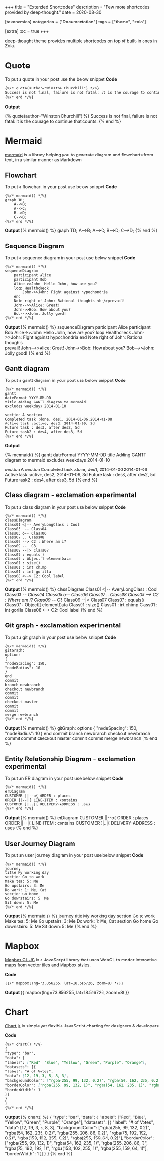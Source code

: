 +++
title = "Extended Shortcodes"
description = "Few more shortcodes provided by deep-thought."
date = 2020-08-30

[taxonomies]
categories = ["Documentation"]
tags = ["theme", "zola"]

[extra]
toc = true
+++

deep-thought theme provides multiple shortcodes on top of built-in ones in Zola.

<!-- more -->

# Quote

To put a quote in your post use the below snippet
**Code**

```markdown
{%/* quote(author="Winston Churchill") */%}
Success is not final, failure is not fatal: it is the courage to continue that counts.
{%/* end */%}
```

**Output**

{% quote(author="Winston Churchill") %}
Success is not final, failure is not fatal: it is the courage to continue that counts.
{% end %}

# Mermaid

[mermaid](https://mermaidjs.github.io/) is a library helping you to generate diagram and flowcharts from text, in a similar manner as Markdown.

## Flowchart

To put a flowchart in your post use below snippet
**Code**

```
{%/* mermaid() */%}
graph TD;
    A-->B;
    A-->C;
    B-->D;
    C-->D;
{%/* end */%}
```

**Output**
{% mermaid() %}
graph TD;
A-->B;
A-->C;
B-->D;
C-->D;
{% end %}

## Sequence Diagram

To put a sequence diagram in your post use below snippet
**Code**

```
{%/* mermaid() */%}
sequenceDiagram
    participant Alice
    participant Bob
    Alice->>John: Hello John, how are you?
    loop Healthcheck
        John->>John: Fight against hypochondria
    end
    Note right of John: Rational thoughts <br/>prevail!
    John-->>Alice: Great!
    John->>Bob: How about you?
    Bob-->>John: Jolly good!
{%/* end */%}
```

**Output**
{% mermaid() %}
sequenceDiagram
participant Alice
participant Bob
Alice->>John: Hello John, how are you?
loop Healthcheck
John->>John: Fight against hypochondria
end
Note right of John: Rational thoughts <br/>prevail!
John-->>Alice: Great!
John->>Bob: How about you?
Bob-->>John: Jolly good!
{% end %}

## Gantt diagram

To put a gantt diagram in your post use below snippet
**Code**

```
{%/* mermaid() */%}
gantt
dateFormat YYYY-MM-DD
title Adding GANTT diagram to mermaid
excludes weekdays 2014-01-10

section A section
Completed task :done, des1, 2014-01-06,2014-01-08
Active task :active, des2, 2014-01-09, 3d
Future task : des3, after des2, 5d
Future task2 : des4, after des3, 5d
{%/* end */%}
```

**Output**

{% mermaid() %}
gantt
dateFormat YYYY-MM-DD
title Adding GANTT diagram to mermaid
excludes weekdays 2014-01-10

section A section
Completed task :done, des1, 2014-01-06,2014-01-08
Active task :active, des2, 2014-01-09, 3d
Future task : des3, after des2, 5d
Future task2 : des4, after des3, 5d
{% end %}

## Class diagram - exclamation experimental
To put a class diagram in your post use below snippet
**Code**

```
{%/* mermaid() */%}
classDiagram
Class01 <|-- AveryLongClass : Cool
Class03 _-- Class04
Class05 o-- Class06
Class07 .. Class08
Class09 --> C2 : Where am i?
Class09 --_ C3
Class09 --|> Class07
Class07 : equals()
Class07 : Object[] elementData
Class01 : size()
Class01 : int chimp
Class01 : int gorilla
Class08 <--> C2: Cool label
{%/* end */%}
```

**Output**
{% mermaid() %}
classDiagram
Class01 <|-- AveryLongClass : Cool
Class03 _-- Class04
Class05 o-- Class06
Class07 .. Class08
Class09 --> C2 : Where am i?
Class09 --_ C3
Class09 --|> Class07
Class07 : equals()
Class07 : Object[] elementData
Class01 : size()
Class01 : int chimp
Class01 : int gorilla
Class08 <--> C2: Cool label
{% end %}

## Git graph - exclamation experimental
To put a git graph in your post use below snippet
**Code**

```
{%/* mermaid() */%}
gitGraph:
options
{
"nodeSpacing": 150,
"nodeRadius": 10
}
end
commit
branch newbranch
checkout newbranch
commit
commit
checkout master
commit
commit
merge newbranch
{%/* end */%}
```

**Output**
{% mermaid() %}
gitGraph:
options
{
"nodeSpacing": 150,
"nodeRadius": 10
}
end
commit
branch newbranch
checkout newbranch
commit
commit
checkout master
commit
commit
merge newbranch
{% end %}

## Entity Relationship Diagram - exclamation experimental
To put an ER diagram in your post use below snippet
**Code**

```
{%/* mermaid() */%}
erDiagram
CUSTOMER ||--o{ ORDER : places
ORDER ||--|{ LINE-ITEM : contains
CUSTOMER }|..|{ DELIVERY-ADDRESS : uses
{%/* end */%}
```

**Output**
{% mermaid() %}
erDiagram
CUSTOMER ||--o{ ORDER : places
ORDER ||--|{ LINE-ITEM : contains
CUSTOMER }|..|{ DELIVERY-ADDRESS : uses
{% end %}

## User Journey Diagram
To put an user journey diagram in your post use below snippet
**Code**

```
{%/* mermaid() */%}
journey
title My working day
section Go to work
Make tea: 5: Me
Go upstairs: 3: Me
Do work: 1: Me, Cat
section Go home
Go downstairs: 5: Me
Sit down: 5: Me
{%/* end */%}
```

**Output**
{% mermaid () %}
journey
title My working day
section Go to work
Make tea: 5: Me
Go upstairs: 3: Me
Do work: 1: Me, Cat
section Go home
Go downstairs: 5: Me
Sit down: 5: Me
{% end %}

# Mapbox

[Mapbox GL JS](https://docs.mapbox.com/mapbox-gl-js) is a JavaScript library that uses WebGL to render interactive maps from vector tiles and Mapbox styles.

**Code**
```
{{/* mapbox(lng=73.856255, lat=18.516726, zoom=8) */}}
```
**Output**
{{ mapbox(lng=73.856255, lat=18.516726, zoom=8) }}

# Chart

[Chart.js](https://www.chartjs.org/) is simple yet flexible JavaScript charting for designers & developers

**Code**
```markdown
{%/* chart() */%}
{
"type": "bar",
"data": {
"labels": ["Red", "Blue", "Yellow", "Green", "Purple", "Orange"],
"datasets": [{
"label": "# of Votes",
"data": [12, 19, 3, 5, 8, 3],
"backgroundColor": ["rgba(255, 99, 132, 0.2)", "rgba(54, 162, 235, 0.2)", "rgba(255, 206, 86, 0.2)", "rgba(75, 192, 192, 0.2)", "rgba(153, 102, 255, 0.2)", "rgba(255, 159, 64, 0.2)"],
"borderColor": ["rgba(255, 99, 132, 1)", "rgba(54, 162, 235, 1)", "rgba(255, 206, 86, 1)", "rgba(75, 192, 192, 1)", "rgba(153, 102, 255, 1)", "rgba(255, 159, 64, 1)"],
"borderWidth": 1
}]
}
}
{%/* end */%}
```

**Output**
{% chart() %}
{
"type": "bar",
"data": {
"labels": ["Red", "Blue", "Yellow", "Green", "Purple", "Orange"],
"datasets": [{
"label": "# of Votes",
"data": [12, 19, 3, 5, 8, 3],
"backgroundColor": ["rgba(255, 99, 132, 0.2)", "rgba(54, 162, 235, 0.2)", "rgba(255, 206, 86, 0.2)", "rgba(75, 192, 192, 0.2)", "rgba(153, 102, 255, 0.2)", "rgba(255, 159, 64, 0.2)"],
"borderColor": ["rgba(255, 99, 132, 1)", "rgba(54, 162, 235, 1)", "rgba(255, 206, 86, 1)", "rgba(75, 192, 192, 1)", "rgba(153, 102, 255, 1)", "rgba(255, 159, 64, 1)"],
"borderWidth": 1
}]
}
}
{% end %}
